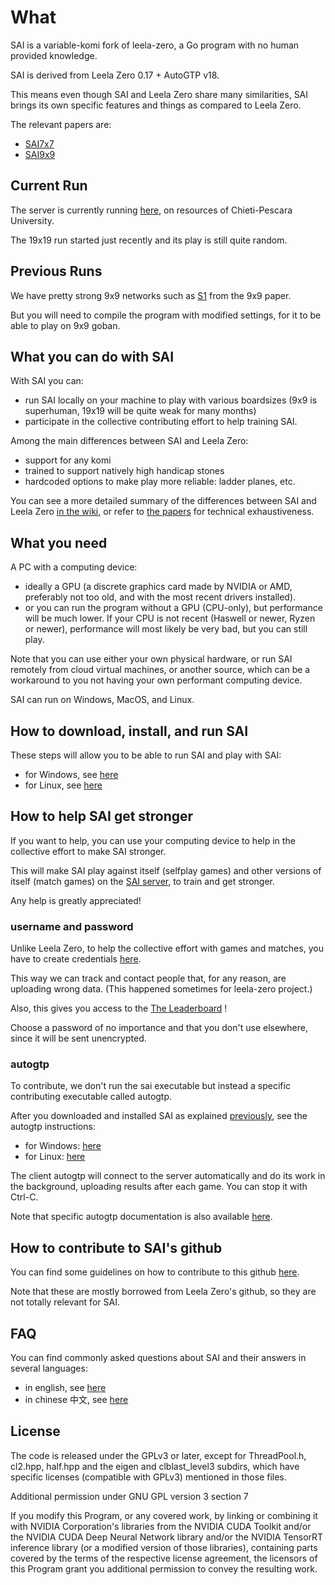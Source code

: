 # What

SAI is a variable-komi fork of leela-zero, a Go program with no human
 provided knowledge.

SAI is derived from Leela Zero 0.17 + AutoGTP v18.

This means even though SAI and Leela Zero share many similarities, SAI
 brings its own specific features and things as compared to Leela Zero.

The relevant papers are:

- [SAI7x7](https://arxiv.org/abs/1809.03928)
- [SAI9x9](https://arxiv.org/abs/1905.10863)

## Current Run

The server is currently running [here](http://sai.unich.it/), on
 resources of Chieti-Pescara University.

The 19x19 run started just recently and its play is still quite random.

## Previous Runs

We have pretty strong 9x9 networks such as
 [S1](http://sai.unich.it/networks/94619dea457de054503cec030269ce842c47055ba51e96db8fee841dfbaf05f9.gz)
 from the 9x9 paper.

But you will need to compile the program with modified settings, for it
 to be able to play on 9x9 goban.

## What you can do with SAI

With SAI you can:

- run SAI locally on your machine to play with various boardsizes
 (9x9 is superhuman, 19x19 will be quite weak for many months)
- participate in the collective contributing effort to help training SAI.

Among the main differences between SAI and Leela Zero:

- support for any komi
- trained to support natively high handicap stones
- hardcoded options to make play more reliable: ladder planes, etc.

You can see a more detailed summary of the differences between SAI and Leela Zero
 [in the wiki](https://github.com/sai-dev/sai/wiki), or refer to
 [the papers](/README.md#what) for technical exhaustiveness.

## What you need

A PC with a computing device:

- ideally a GPU (a discrete graphics card made by NVIDIA or AMD,
 preferably not too old, and with the most recent drivers installed).
- or you can run the program without a GPU (CPU-only), but performance
 will be much lower. If your CPU is not recent (Haswell or newer, Ryzen
 or newer), performance will most likely be very bad, but you can still play.

Note that you can use either your own physical hardware, or run SAI
 remotely from cloud virtual machines, or another source, which can
 be a workaround to you not having your own performant computing device.

SAI can run on Windows, MacOS, and Linux.

## How to download, install, and run SAI

These steps will allow you to be able to run SAI and play with SAI:

- for Windows, see [here](/docs/RUN-WINDOWS.md)
- for Linux, see [here](/docs/RUN-LINUX.md)

## How to help SAI get stronger

If you want to help, you can use your computing device to help
 in the collective effort to make SAI stronger.

This will make SAI play against itself (selfplay games) and other versions
 of itself (match games) on the [SAI server](http://sai.unich.it/),
 to train and get stronger.

Any help is greatly appreciated!

### username and password

Unlike Leela Zero, to help the collective effort with games and matches,
 you have to create credentials [here](http://sai.unich.it/user-request).

This way we can track and contact people that, for any reason, are
 uploading wrong data. (This happened sometimes for leela-zero project.)

Also, this gives you access to the [The Leaderboard](http://sai.unich.it/leaderboard) !

Choose a password of no importance and that you don't use elsewhere,
 since it will be sent unencrypted.

### autogtp

To contribute, we don't run the sai executable but instead a specific
 contributing executable called autogtp.

After you downloaded and installed SAI as explained
 [previously](/README.md#how-to-download-install-and-run-sai),
 see the autogtp instructions:

- for Windows: [here](/docs/CONTRIBUTING-WINDOWS.md)
- for Linux: [here](/docs/CONTRIBUTING-LINUX.md)

The client autogtp will connect to the server automatically and do its
work in the background, uploading results after each game. You can
stop it with Ctrl-C.

Note that specific autogtp documentation is also available
 [here](/autogtp/README.md).

## How to contribute to SAI's github

You can find some guidelines on how to contribute to this github
 [here](/docs/CONTRIBUTING-GITHUB.md).

Note that these are mostly borrowed from Leela Zero's github, so
 they are not totally relevant for SAI.

## FAQ

You can find commonly asked questions about SAI and their answers
 in several languages:

- in english, see [here](/docs/FAQ-ENGLISH.md)
- in chinese 中文, see [here](/docs/FAQ-CHINESE.md)

## License

The code is released under the GPLv3 or later, except for
 ThreadPool.h, cl2.hpp, half.hpp and the eigen and clblast_level3
 subdirs, which have specific licenses (compatible with GPLv3)
 mentioned in those files.

Additional permission under GNU GPL version 3 section 7

If you modify this Program, or any covered work, by linking or
 combining it with NVIDIA Corporation's libraries from the
 NVIDIA CUDA Toolkit and/or the NVIDIA CUDA Deep Neural
 Network library and/or the NVIDIA TensorRT inference library
 (or a modified version of those libraries), containing parts covered
 by the terms of the respective license agreement, the licensors of
 this Program grant you additional permission to convey the resulting
 work.
